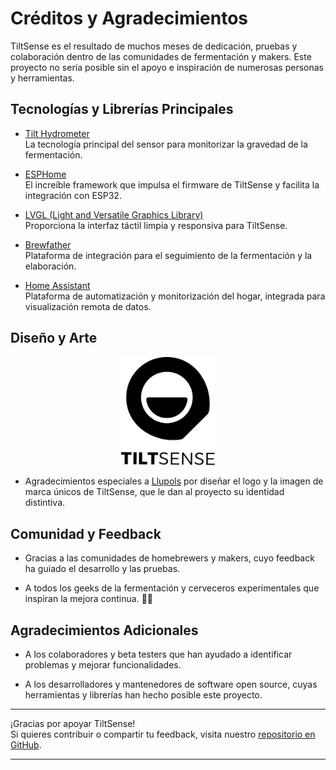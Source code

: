 # Créditos y Agradecimientos

TiltSense es el resultado de muchos meses de dedicación, pruebas y colaboración dentro de las comunidades de fermentación y makers. Este proyecto no sería posible sin el apoyo e inspiración de numerosas personas y herramientas.

## Tecnologías y Librerías Principales

- [Tilt Hydrometer](https://tilthydrometer.com/)  
  La tecnología principal del sensor para monitorizar la gravedad de la fermentación.

- [ESPHome](https://esphome.io/)  
  El increíble framework que impulsa el firmware de TiltSense y facilita la integración con ESP32.

- [LVGL (Light and Versatile Graphics Library)](https://lvgl.io/)  
  Proporciona la interfaz táctil limpia y responsiva para TiltSense.

- [Brewfather](https://brewfather.app/)  
  Plataforma de integración para el seguimiento de la fermentación y la elaboración.

- [Home Assistant](https://www.home-assistant.io/)  
  Plataforma de automatización y monitorización del hogar, integrada para visualización remota de datos.

## Diseño y Arte

<div align="center">
  <img src="/assets/logo-text.svg" alt="TiltSense" width="150" />
</div>

- Agradecimientos especiales a [Llupols](https://github.com/llupols) por diseñar el logo y la imagen de marca únicos de TiltSense, que le dan al proyecto su identidad distintiva.

## Comunidad y Feedback

- Gracias a las comunidades de homebrewers y makers, cuyo feedback ha guiado el desarrollo y las pruebas.

- A todos los geeks de la fermentación y cerveceros experimentales que inspiran la mejora continua. 🧪🍻

## Agradecimientos Adicionales

- A los colaboradores y beta testers que han ayudado a identificar problemas y mejorar funcionalidades.

- A los desarrolladores y mantenedores de software open source, cuyas herramientas y librerías han hecho posible este proyecto.

---

¡Gracias por apoyar TiltSense!  
Si quieres contribuir o compartir tu feedback, visita nuestro [repositorio en GitHub](https://github.com/bananabrewery/TiltSense).

---
